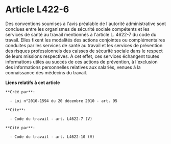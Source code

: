# Article L422-6

Des conventions soumises à l'avis préalable de l'autorité administrative sont conclues entre les organismes de sécurité
sociale compétents et les services de santé au travail mentionnés à l'article L. 4622-7 du code du travail. Elles fixent les
modalités des actions conjointes ou complémentaires conduites par les services de santé au travail et les services de
prévention des risques professionnels des caisses de sécurité sociale dans le respect de leurs missions respectives. A cet
effet, ces services échangent toutes informations utiles au succès de ces actions de prévention, à l'exclusion des
informations personnelles relatives aux salariés, venues à la connaissance des médecins du travail.

**Liens relatifs à cet article**

	**Créé par**:

	  - Loi n°2010-1594 du 20 décembre 2010 - art. 95

	**Cite**:

	  - Code du travail - art. L4622-7 (V)

	**Cité par**:

	  - Code du travail - art. L4622-10 (V)
